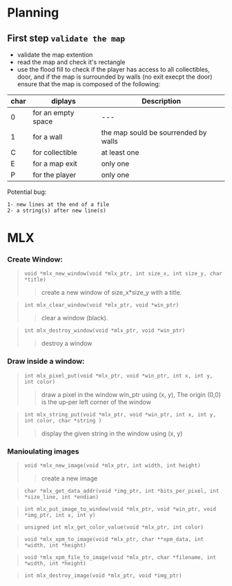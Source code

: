 
# Planning

## First step `validate the map`

* validate the map extention
* read the map and check it's rectangle
* use the flood fill to check if the player has access to all collectibles, door, and if the map is surrounded by walls (no exit execpt the door)
ensure that the map is composed of the following:

| char | diplays | Description |
| ---- | ------- | ----------- |
| 0 | for an empty space | --- |
| 1 | for a wall | the map sould be sourrended by walls |
| C | for collectible | at least one |
| E | for a map exit | only one |
| P | for the player | only one |
    

Potential bug:

	1- new lines at the end of a file
	2- a string(s) after new line(s)

# MLX
### Create Window:

> `void *mlx_new_window(void *mlx_ptr, int size_x, int size_y, char *title)`
>> create a new window of size_x*size_y with a title.

> `int mlx_clear_window(void *mlx_ptr, void *win_ptr)`
>> clear a window (black).

> `int mlx_destroy_window(void *mlx_ptr, void *win_ptr)`
>> destroy a window

### Draw inside a window:

> `int mlx_pixel_put(void *mlx_ptr, void *win_ptr, int x, int y, int color)`
>> draw a pixel in the window win_ptr using (x, y), The origin (0,0) is the up‐per left corner of the window

> `int mlx_string_put(void *mlx_ptr, void *win_ptr, int x, int y, int color, char *string )`
>> display the given string in the window using (x, y)

### Manioulating images

> `void *mlx_new_image(void *mlx_ptr, int width, int height)`
>> create a new image

> `char *mlx_get_data_addr(void *img_ptr, int *bits_per_pixel, int *size_line, int *endian)`
>>

> `int mlx_put_image_to_window(void *mlx_ptr, void *win_ptr, void *img_ptr, int x, int y)`
>>

> `unsigned int mlx_get_color_value(void *mlx_ptr, int color)`
>>

> `void *mlx_xpm_to_image(void *mlx_ptr, char **xpm_data, int *width, int *height)`
>>

> `void *mlx_xpm_file_to_image(void *mlx_ptr, char *filename, int *width, int *height)`
>>

> `int mlx_destroy_image(void *mlx_ptr, void *img_ptr)`
>> 